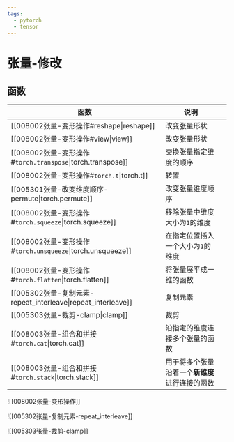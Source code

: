 ```yaml
---
tags:
  - pytorch
  - tensor
---
```

# 张量-修改

## 函数

| 函数                                                     | 说明                        |     |
| ------------------------------------------------------ | ------------------------- | --- |
| [[008002张量-变形操作#reshape\|reshape]]                     | 改变张量形状                    |     |
| [[008002张量-变形操作#view\|view]]                           | 改变张量形状                    |     |
| [[008002张量-变形操作#`torch.transpose`\|torch.transpose]]   | 交换张量指定维度的顺序               |     |
| [[008002张量-变形操作#`torch.t`\|torch.t]]                   | 转置                        |     |
| [[005301张量-改变维度顺序-permute\|torch.permute]]             | 改变张量维度顺序                  |     |
| [[008002张量-变形操作#`torch.squeeze`\|torch.squeeze]]       | 移除张量中维度大小为`1`的维度          |     |
| [[008002张量-变形操作#`torch.unsqueeze`\|torch.unsqueeze]]   | 在指定位置插入一个大小为`1`的维度        |     |
| [[008002张量-变形操作#`torch.flatten`\|torch.flatten]]       | 将张量展平成一维的函数               |     |
| [[005302张量-复制元素-repeat_interleave\|repeat_interleave]] | 复制元素                      |     |
| [[005303张量-裁剪-clamp\|clamp]]                           | 裁剪                        |     |
| [[008003张量-组合和拼接#`torch.cat`\|torch.cat]]              | 沿指定的维度连接多个张量的函数           |     |
| [[008003张量-组合和拼接#`torch.stack`\|torch.stack]]          | 用于将多个张量沿着一个**新维度**进行连接的函数 |     |



![[008002张量-变形操作]]



![[005302张量-复制元素-repeat_interleave]]

![[005303张量-裁剪-clamp]]

